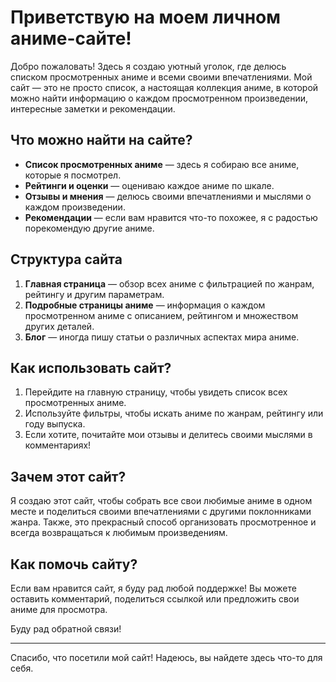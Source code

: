 # Приветствую на моем личном аниме-сайте!

Добро пожаловать! Здесь я создаю уютный уголок, где делюсь списком просмотренных аниме и всеми своими впечатлениями. Мой сайт — это не просто список, а настоящая коллекция аниме, в которой можно найти информацию о каждом просмотренном произведении, интересные заметки и рекомендации.

## Что можно найти на сайте?

- **Список просмотренных аниме** — здесь я собираю все аниме, которые я посмотрел.
- **Рейтинги и оценки** — оцениваю каждое аниме по шкале.
- **Отзывы и мнения** — делюсь своими впечатлениями и мыслями о каждом произведении.
- **Рекомендации** — если вам нравится что-то похожее, я с радостью порекомендую другие аниме.

## Структура сайта

1. **Главная страница** — обзор всех аниме с фильтрацией по жанрам, рейтингу и другим параметрам.
2. **Подробные страницы аниме** — информация о каждом просмотренном аниме с описанием, рейтингом и множеством других деталей.
3. **Блог** — иногда пишу статьи о различных аспектах мира аниме.

## Как использовать сайт?

1. Перейдите на главную страницу, чтобы увидеть список всех просмотренных аниме.
2. Используйте фильтры, чтобы искать аниме по жанрам, рейтингу или году выпуска.
3. Если хотите, почитайте мои отзывы и делитесь своими мыслями в комментариях!

## Зачем этот сайт?

Я создаю этот сайт, чтобы собрать все свои любимые аниме в одном месте и поделиться своими впечатлениями с другими поклонниками жанра. Также, это прекрасный способ организовать просмотренное и всегда возвращаться к любимым произведениям.

## Как помочь сайту?

Если вам нравится сайт, я буду рад любой поддержке! Вы можете оставить комментарий, поделиться ссылкой или предложить свои аниме для просмотра. 

Буду рад обратной связи!

---

Спасибо, что посетили мой сайт! Надеюсь, вы найдете здесь что-то для себя.
